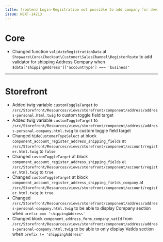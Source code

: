 ```yaml
---
title: frontend Login-Registration not possible to add company for deviant delivery address
issue: NEXT-14213
---
```

# Core
*  Changed function `validateRegistrationData` at `Shopware\Core\Checkout\Customer\SalesChannel\RegisterRoute` to add validator for shipping Address Company when `$data['shippingAddress']['accountType'] === 'business'` 
___
# Storefront
*  Added twig variable `customToggleTarget` to `/src/Storefront/Resources/views/storefront/component/address/address-personal.html.twig` to custom toggle field target
*  Added twig variable `customToggleTarget` to `/src/Storefront/Resources/views/storefront/component/address/address-personal-company.html.twig` to custom toggle field target
*  Changed `hideCustomerTypeSelect` at block `component_account_register_address_shipping_fields` at `/src/Storefront/Resources/views/storefront/component/account/register.html.twig` to `false`
*  Changed `customToggleTarget` at block `component_account_register_address_shipping_fields` at `/src/Storefront/Resources/views/storefront/component/account/register.html.twig` to `true`
*  Changed `customToggleTarget` at block `component_account_register_address_shipping_fields_company` at `/src/Storefront/Resources/views/storefront/component/account/register.html.twig` to `true`
*  Changed `/src/Storefront/Resources/views/storefront/component/address/address-personal-company.html.twig` to be able to display Company section when `prefix === 'shippingAddress'`
*  Changed block `component_address_form_company_vatId` from `/src/Storefront/Resources/views/storefront/component/address/address-personal-company.html.twig` to be able to only display VatIds section when `prefix != 'shippingAddress'`
